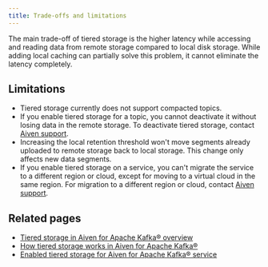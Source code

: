 ```yaml
---
title: Trade-offs and limitations
---
```


The main trade-off of tiered storage is the higher latency while
accessing and reading data from remote storage compared to local disk
storage. While adding local caching can partially solve this problem, it
cannot eliminate the latency completely.

## Limitations

-   Tiered storage currently does not support compacted topics.
-   If you enable tiered storage for a topic, you cannot deactivate it
    without losing data in the remote storage. To deactivate tiered
    storage, contact [Aiven support](mailto:support@aiven.io).
-   Increasing the local retention threshold won\'t move segments
    already uploaded to remote storage back to local storage. This
    change only affects new data segments.
-   If you enable tiered storage on a service, you can\'t migrate the
    service to a different region or cloud, except for moving to a
    virtual cloud in the same region. For migration to a different
    region or cloud, contact [Aiven support](mailto:support@aiven.io).

## Related pages

-   [Tiered storage in Aiven for Apache Kafka® overview](/docs/products/kafka/concepts/kafka-tiered-storage)
-   [How tiered storage works in Aiven for Apache Kafka®](/docs/products/kafka/concepts/tiered-storage-how-it-works)
-   [Enabled tiered storage for Aiven for Apache Kafka® service](/docs/products/kafka/howto/enable-kafka-tiered-storage)

